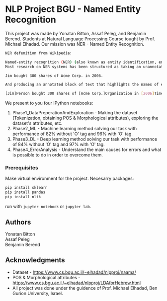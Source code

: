 # NLP Project BGU - Named Entity Recognition 

This project was made by Yonatan Bitton, Assaf Peleg, and Benjamin Berend. Students at Natural Language Processing Course tought by Prof. Michael Elhadad.
Our mission was NER - Named Entity Recognition. 
```sh
NER defenition from Wikipedia: 

Named-entity recognition (NER) (also known as entity identification, entity chunking and entity extraction) is a subtask of information extraction that seeks to locate and classify named entity mentions in unstructured text into pre-defined categories such as the person names, organizations, locations, medical codes, time expressions, quantities, monetary values, percentages, etc.
Most research on NER systems has been structured as taking an unannotated block of text, such as this one:

Jim bought 300 shares of Acme Corp. in 2006.

And producing an annotated block of text that highlights the names of entities:

[Jim]Person bought 300 shares of [Acme Corp.]Organization in [2006]Time.
```
We present to you four IPython notebooks: 

1. Phase1_DataPreperationAndExploration - Making the dataset (Tokenization, obtaining POS & Morphological attributes), exploring the dataset's attributes, etc.
2. Phase2_ML - Machine learning method solving our task with performance of 82% without 'O' tag and 96% with 'O' tag.
3. Phase3_DL - Deep learning method solving our task with performance of 84% without 'O' tag and 97% with 'O' tag.
4. Phase4_ErrorAnalysis - Understand the main causes for errors and what is possible to do in order to overcome them. 

### Prerequisites

Make virtual environment for the project. 
Necesarry packages:
```sh
pip install sklearn
pip install pandas
pip install nltk
```
run with ```jupyter notebook``` or ```jupyter lab```.

## Authors

Yonatan Bitton  
Assaf Peleg  
Benjamin Berend  

## Acknowledgments

* Dataset - https://www.cs.bgu.ac.il/~elhadad/nlpproj/naama/
* POS & Morphological attributes - https://www.cs.bgu.ac.il/~elhadad/nlpproj/LDAforHebrew.html
* All project was done under the guidence of Prof. Michael Elhadad, Ben Gurion University, Israel. 
